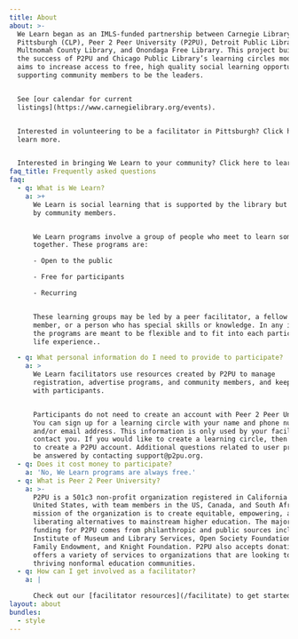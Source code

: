 ```yaml
---
title: About
about: >-
  We Learn began as an IMLS-funded partnership between Carnegie Library of
  Pittsburgh (CLP), Peer 2 Peer University (P2PU), Detroit Public Library,
  Multnomah County Library, and Onondaga Free Library. This project builds upon
  the success of P2PU and Chicago Public Library’s learning circles model, and
  aims to increase access to free, high quality social learning opportunities by
  supporting community members to be the leaders.


  See [our calendar for current
  listings](https://www.carnegielibrary.org/events).


  Interested in volunteering to be a facilitator in Pittsburgh? Click here to
  learn more.


  Interested in bringing We Learn to your community? Click here to learn how.
faq_title: Frequently asked questions
faq:
  - q: What is We Learn?
    a: >+
      We Learn is social learning that is supported by the library but powered
      by community members.


      We Learn programs involve a group of people who meet to learn something
      together. These programs are:

      - Open to the public

      - Free for participants

      - Recurring 


      These learning groups may be led by a peer facilitator, a fellow community
      member, or a person who has special skills or knowledge. In any instance,
      the programs are meant to be flexible and to fit into each participants’
      life experience.. 

  - q: What personal information do I need to provide to participate?
    a: >
      We Learn facilitators use resources created by P2PU to manage
      registration, advertise programs, and community members, and keep in touch
      with participants.


      Participants do not need to create an account with Peer 2 Peer University.
      You can sign up for a learning circle with your name and phone number
      and/or email address. This information is only used by your facilitator to
      contact you. If you would like to create a learning circle, then you need
      to create a P2PU account. Additional questions related to user privacy can
      be answered by contacting support@p2pu.org.
  - q: Does it cost money to participate?
    a: 'No, We Learn programs are always free.'
  - q: What is Peer 2 Peer University?
    a: >-
      P2PU is a 501c3 non-profit organization registered in California in the
      United States, with team members in the US, Canada, and South Africa. The
      mission of the organization is to create equitable, empowering, and
      liberating alternatives to mainstream higher education. The majority of
      funding for P2PU comes from philanthropic and public sources including
      Institute of Museum and Library Services, Open Society Foundations, Siegel
      Family Endowment, and Knight Foundation. P2PU also accepts donations and
      offers a variety of services to organizations that are looking to develop
      thriving nonformal education communities.
  - q: How can I get involved as a facilitator?
    a: |

      Check out our [facilitator resources](/facilitate) to get started.
layout: about
bundles:
  - style
---
```

